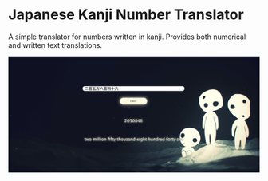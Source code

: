 # Japanese Kanji Number Translator

A simple translator for numbers written in kanji. Provides both numerical and written text translations.

![alt text](https://github.com/Joca64/Japanese-Number-Translator/blob/master/src/assets/screenshot.png)
